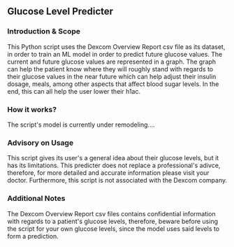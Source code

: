 ## Glucose Level Predicter
### Introduction & Scope
This Python script uses the Dexcom Overview Report csv file as its dataset, in order to train an ML model in order to predict future glucose values. The current and future glucose values are represented in a graph. The graph can help the patient know where they will roughly stand with regards to their glucose values in the near future which can help adjust their insulin dosage, meals, among other aspects that affect blood sugar levels. In the end, this can all help the user lower their h1ac.
### How it works?
The script's model is currently under remodeling....
### Advisory on Usage
This script gives its user's a general idea about their glucose levels, but it has its limitations. This predicter does not replace a professional's adivce, therefore, for more detailed and accurate information please visit your doctor. Furthermore, this script is not associated with the Dexcom company.
### Additional Notes
The Dexcom Overview Report csv files contains confidential information with regards to a patient's glucose levels, therefore, beware before using the script for your own glucose levels, since the model uses said levels to form a prediction. 
